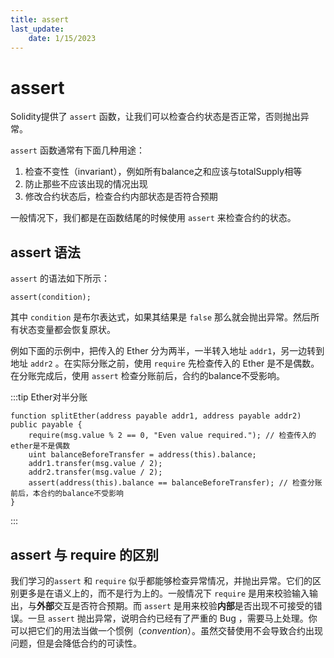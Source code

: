 ```yaml
---
title: assert
last_update:
    date: 1/15/2023
---
```


# assert

Solidity提供了 `assert` 函数，让我们可以检查合约状态是否正常，否则抛出异常。

`assert` 函数通常有下面几种用途：

1. 检查不变性（invariant），例如所有balance之和应该与totalSupply相等
2. 防止那些不应该出现的情况出现 
3. 修改合约状态后，检查合约内部状态是否符合预期

一般情况下，我们都是在函数结尾的时候使用 `assert` 来检查合约的状态。

## assert 语法

`assert` 的语法如下所示：

```solidity
assert(condition);
```

其中 `condition` 是布尔表达式，如果其结果是 `false` 那么就会抛出异常。然后所有状态变量都会恢复原状。

例如下面的示例中，把传入的 Ether 分为两半，一半转入地址 `addr1`，另一边转到地址 `addr2` 。在实际分账之前，使用 `require` 先检查传入的 Ether 是不是偶数。在分账完成后，使用 `assert` 检查分账前后，合约的balance不受影响。

:::tip Ether对半分账
```solidity
function splitEther(address payable addr1, address payable addr2) public payable {
    require(msg.value % 2 == 0, "Even value required."); // 检查传入的ether是不是偶数
    uint balanceBeforeTransfer = address(this).balance;
    addr1.transfer(msg.value / 2);
    addr2.transfer(msg.value / 2);
    assert(address(this).balance == balanceBeforeTransfer); // 检查分账前后，本合约的balance不受影响
}
```
:::

## assert 与 require 的区别

我们学习的`assert` 和 `require` 似乎都能够检查异常情况，并抛出异常。它们的区别更多是在语义上的，而不是行为上的。一般情况下 `require` 是用来校验输入输出，与**外部**交互是否符合预期。而 `assert` 是用来校验**内部**是否出现不可接受的错误。一旦 `assert` 抛出异常，说明合约已经有了严重的 Bug ，需要马上处理。你可以把它们的用法当做一个惯例（_convention_）。虽然交替使用不会导致合约出现问题，但是会降低合约的可读性。